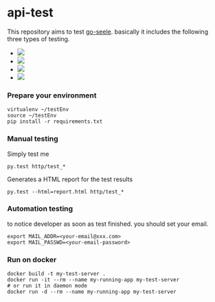 # api-test
This repository aims to test [go-seele](https://github.com/seeleteam/go-seele). basically it includes the following three types of testing.

* ![](http://progressed.io/bar/50?title=http-api)
* ![](http://progressed.io/bar/0?title=ws-api)
* ![](http://progressed.io/bar/0?title=tcp-api)
* ![](http://progressed.io/bar/100?title=cli-api)

### Prepare your environment

	virtualenv ~/testEnv
	source ~/testEnv
	pip install -r requirements.txt



### Manual testing

Simply test me


    py.test http/test_*


Generates a HTML report for the test results

    py.test --html=report.html http/test_*

### Automation testing

to notice developer as soon as test finished. you should set your email.


    export MAIL_ADDR=<your-email@xxx.com>
    export MAIL_PASSWD=<your-email-password>

### Run on docker

	docker build -t my-test-server .
	docker run -it --rm --name my-running-app my-test-server
	# or run it in daemon mode
	docker run -d --rm --name my-running-app my-test-server